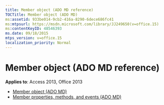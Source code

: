 ```yaml
---
title: Member object (ADO MD reference)
TOCTitle: Member object (ADO MD)
ms:assetid: 933be014-9cb2-416a-8290-6dece686fc41
ms:mtpsurl: https://msdn.microsoft.com/library/JJ249650(v=office.15)
ms:contentKeyID: 48546393
ms.date: 09/18/2015
mtps_version: v=office.15
localization_priority: Normal
---
```


# Member object (ADO MD reference)

**Applies to**: Access 2013, Office 2013

- [Member object (ADO MD)](member-object-ado-md.md)
- [Member properties, methods, and events (ADO MD)](member-properties-methods-and-events-ado-md.md)

